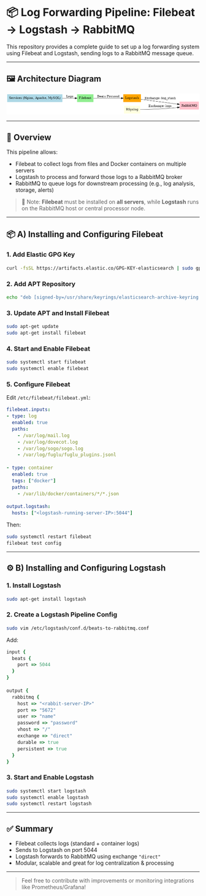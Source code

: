 
# 📦 Log Forwarding Pipeline: Filebeat → Logstash → RabbitMQ

This repository provides a complete guide to set up a log forwarding system using Filebeat and Logstash, sending logs to a RabbitMQ message queue.

---

## 🖼️ Architecture Diagram

![Architecture](log_pipeline_architecture.png)

---

## 📘 Overview

This pipeline allows:
- Filebeat to collect logs from files and Docker containers on multiple servers
- Logstash to process and forward those logs to a RabbitMQ broker
- RabbitMQ to queue logs for downstream processing (e.g., log analysis, storage, alerts)

> 🔄 Note: **Filebeat** must be installed on **all servers**, while **Logstash** runs on the RabbitMQ host or central processor node.

---

## 📦 A) Installing and Configuring Filebeat

### 1. Add Elastic GPG Key

```bash
curl -fsSL https://artifacts.elastic.co/GPG-KEY-elasticsearch | sudo gpg --dearmor -o /usr/share/keyrings/elasticsearch-archive-keyring.gpg
```

### 2. Add APT Repository

```bash
echo "deb [signed-by=/usr/share/keyrings/elasticsearch-archive-keyring.gpg] https://artifacts.elastic.co/packages/8.x/apt stable main" | sudo tee /etc/apt/sources.list.d/elastic-8.x.list
```

### 3. Update APT and Install Filebeat

```bash
sudo apt-get update
sudo apt-get install filebeat
```

### 4. Start and Enable Filebeat

```bash
sudo systemctl start filebeat
sudo systemctl enable filebeat
```

### 5. Configure Filebeat

Edit `/etc/filebeat/filebeat.yml`:

```yaml
filebeat.inputs:
- type: log
  enabled: true
  paths:
    - /var/log/mail.log
    - /var/log/dovecot.log
    - /var/log/sogo/sogo.log
    - /var/log/fuglu/fuglu_plugins.jsonl

- type: container
  enabled: true
  tags: ["docker"]
  paths:
    - /var/lib/docker/containers/*/*.json

output.logstash:
  hosts: ["<logstash-running-server-IP>:5044"]
```

Then:

```bash
sudo systemctl restart filebeat
filebeat test config
```

---

## ⚙️ B) Installing and Configuring Logstash

### 1. Install Logstash

```bash
sudo apt-get install logstash
```

### 2. Create a Logstash Pipeline Config

```bash
sudo vim /etc/logstash/conf.d/beats-to-rabbitmq.conf
```

Add:

```ruby
input {
  beats {
    port => 5044
  }
}

output {
  rabbitmq {
    host => "<rabbit-server-IP>"
    port => "5672"
    user => "name"
    password => "password"
    vhost => "/"
    exchange => "direct"
    durable => true
    persistent => true
  }
}
```

### 3. Start and Enable Logstash

```bash
sudo systemctl start logstash
sudo systemctl enable logstash
sudo systemctl restart logstash
```

---

## ✅ Summary

- Filebeat collects logs (standard + container logs)
- Sends to Logstash on port 5044
- Logstash forwards to RabbitMQ using exchange `"direct"`
- Modular, scalable and great for log centralization & processing

---

> Feel free to contribute with improvements or monitoring integrations like Prometheus/Grafana!

